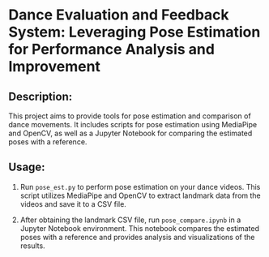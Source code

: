 # Dance Evaluation and Feedback System: Leveraging Pose Estimation for Performance Analysis and Improvement

## Description:
This project aims to provide tools for pose estimation and comparison of dance movements. It includes scripts for pose estimation using MediaPipe and OpenCV, as well as a Jupyter Notebook for comparing the estimated poses with a reference.

## Usage:
1. Run `pose_est.py` to perform pose estimation on your dance videos. This script utilizes MediaPipe and OpenCV to extract landmark data from the videos and save it to a CSV file.

2. After obtaining the landmark CSV file, run `pose_compare.ipynb` in a Jupyter Notebook environment. This notebook compares the estimated poses with a reference and provides analysis and visualizations of the results.
